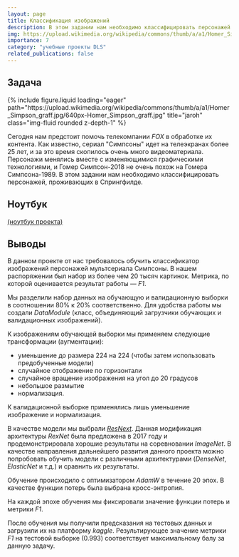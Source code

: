 ```yaml
---
layout: page
title: Классификация изображений
description: В этом задании нам необходимо классифицировать персонажей мультсериала «Симпсоны». Как известно, сериал идет более 25 лет, и за это время скопилось очень много видеоматериала. Персонажи менялись вместе с изменяющимися технологиями, и Гомер Симпсон-2023 не очень похож на Гомера Симпсона-1989.
img: https://upload.wikimedia.org/wikipedia/commons/thumb/a/a1/Homer_Simpson_graff.jpg/640px-Homer_Simpson_graff.jpg
importance: 7
category: "учебные проекты DLS"
related_publications: false
---
```


## Задача

<div class="row">
    <div class="col-sm mt-3 mt-md-0">
        {% include figure.liquid loading="eager" path="https://upload.wikimedia.org/wikipedia/commons/thumb/a/a1/Homer_Simpson_graff.jpg/640px-Homer_Simpson_graff.jpg" title="jaroh" class="img-fluid rounded z-depth-1" %}
    </div>
</div>

Сегодня нам предстоит помочь телекомпании _FOX_ в обработке их контента. Как известно, сериал "Симпсоны" идет на телеэкранах более 25 лет, и за это время скопилось очень много видеоматериала. Персонажи менялись вместе с изменяющимися графическими технологиями, и Гомер Симпсон-2018 не очень похож на Гомера Симпсона-1989. В этом задании нам необходимо классифицировать персонажей, проживающих в Спрингфилде.

## Ноутбук

[(ноутбук проекта)](https://github.com/onixlas/DS_portfolio/blob/main/DLS_p1_simpsons/dls_p1_simpsons.ipynb)

## Выводы

В данном проекте от нас требовалось обучить классификатор изображений персонажей мультсериала Симпсоны. В нашем распоряжении был набор из более чем 20 тысяч картинок. Метрика, по которой оценивается результат работы — _F1_.

Мы разделили набор данных на обучающую и валидационную выборки в соотношении 80% к 20% соответственно. Для удобства работы мы создали _DataModule_ (класс, объединяющий загрузчики обучающих и валидационных изображений).

К изображениям обучающей выборки мы применяем следующие трансформации (аугментации):

- уменьшение до размера 224 на 224 (чтобы затем использовать предобученные модели)
- случайное отображение по горизонтали
- случайное вращение изображения на угол до 20 градусов
- небольшое размытие
- нормализация.

К валидационной выборке применялись лишь уменьшение изображение и нормализация.

В качестве модели мы выбрали [_ResNext_](https://arxiv.org/abs/1611.05431). Данная модификация архитектуры _RexNet_ была предложена в 2017 году и продемонстрировала хорошие результаты на соревновании _ImageNet_. В качестве направления дальнейшего развития данного проекта можно попробовать обучить модели с различными архитектурами (_DenseNet_, _ElasticNet_ и т.д.) и сравнить их результаты.

Обучение происходило с оптимизатором _AdamW_ в течение 20 эпох. В качестве функции потерь была выбрана кросс-энтропия.

На каждой эпохе обучения мы фиксировали значение функции потерь и метрики _F1_.

После обучения мы получили предсказания на тестовых данных и загрузили их на платформу _kaggle_. Результирующее значение метрики _F1_ на тестовой выборке (0.993) соответствует максимальному балу за данную задачу.
